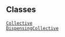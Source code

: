 ## Classes

<a href="../object/Collective.html#Collective"
target="main"><code>Collective</code></a>  
<a href="../object/DispensingCollective.html#DispensingCollective"
target="main"><code>DispensingCollective</code></a>  

